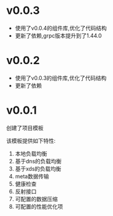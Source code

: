# v0.0.3

+ 使用了v0.0.4的组件库,优化了代码结构
+ 更新了依赖,grpc版本提升到了1.44.0

# v0.0.2

+ 使用了v0.0.3的组件库,优化了代码结构
+ 更新了依赖

# v0.0.1

创建了项目模板

该模板提供如下特性:

1. 本地负载均衡
2. 基于dns的负载均衡
3. 基于xds的负载均衡
4. meta数据传输
5. 健康检查
6. 反射接口
7. 可配置的数据压缩
8. 可配置的性能优化项
